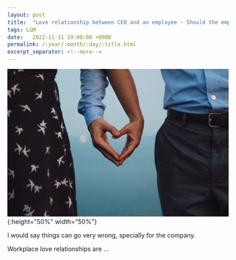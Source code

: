 ```yaml
---
layout: post
title:  "Love relationship between CEO and an employee - Should the employee leave the company?"
tags: L&M
date:   2022-11-11 19:00:00 +0000
permalink: /:year/:month/:day/:title.html
excerpt_separator: <!--more-->
---
```


![Love relationship between CEO and an employee](/assets/images/love-heart-hands.jpg){:height="50%" width="50%"}

I would say things can go very wrong, specially for the company.
<!--more-->

Workplace love relationships are ...
